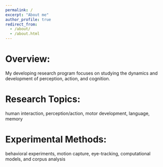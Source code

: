 ```yaml
---
permalink: /
excerpt: "About me"
author_profile: true
redirect_from: 
  - /about/
  - /about.html
---
```




Overview:
======
My developing research program focuses on studying the dynamics and development of perception, action, and cognition. 

Research Topics:
======
human interaction, perception/action, motor development, language, memory

Experimental Methods:
======
behavioral experiments, motion capture, eye-tracking, computational models, and corpus analysis





